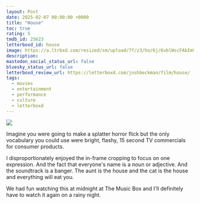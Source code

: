 ```yaml
---
layout: Post
date: 2025-02-07 00:00:00 +0000
title: "House"
toc: true
rating: 5
tmdb_id: 25623
letterboxd_id: house
image: https://a.ltrbxd.com/resized/sm/upload/7f/z3/ho/6j/6vblWscFAbIm9V5CwHC7IImgAq9-0-600-0-900-crop.jpg?v=b505ff45b0
description: 
mastodon_social_status_url: false
bluesky_status_url: false
letterboxd_review_url: https://letterboxd.com/joshbeckman/film/house/
tags:
  - movies
  - entertainment
  - performance
  - culture
  - letterboxd
---
```


 <p><img src="https://a.ltrbxd.com/resized/sm/upload/7f/z3/ho/6j/6vblWscFAbIm9V5CwHC7IImgAq9-0-600-0-900-crop.jpg?v=b505ff45b0"/></p> <p>Imagine you were going to make a splatter horror flick but the only vocabulary you could use were bright, flashy, 15 second TV commercials for consumer products.</p><p>I disproportionately enjoyed the in-frame cropping to focus on one expression. And the fact that everyone's name is a noun or adjective. And the soundtrack is a banger. The aunt is the house and the cat is the house and everything will eat you.</p><p>We had fun watching this at midnight at The Music Box and I'll definitely have to watch it again on a rainy night.</p> 
